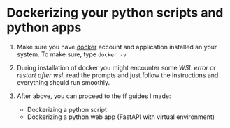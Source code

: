 # Dockerizing your python scripts and python apps

1. Make sure you have [docker](https://hub.docker.com/) account and application installed an your system. To make sure, type ```docker -v```

2. During installation of docker you might encounter some *WSL error* or *restart after wsl*. read the prompts and just follow the instructions and everything should run smoothly.

3. After above, you can proceed to the ff guides I made:

    - Dockerizing a python script
    - Dockerizing a python web app (FastAPI with virtual environment)